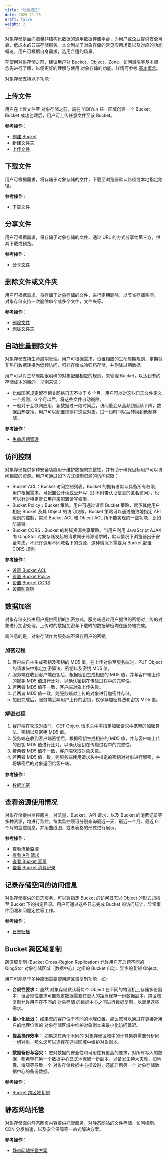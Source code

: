 ```yaml
---
title: "功能概览"
date: 2020-11-25
draft: false
weight: 2
---
```


对象存储是面向海量非结构化数据的通用数据存储平台，为用户或企业提供安全可靠、低成本的云端存储服务。本文列举了对象存储的常见应用场景以及对应的功能概览，用户可根据自身需求，选用合适的场景。

在使用对象存储之前，建议用户对 Bucket、Object、Zone、访问域名等基本概念先进行了解，以便更好的理解与使用 对象存储的功能。详情可参考 [基本概念](/storage/object-storage/intro/object-storage/#基本概念)。

对象存储支持以下功能：

## 上传文件
用户在上传文件至 对象存储之前，需在 YiQiYun 任一区域创建一个 Bucket。Bucket 成功创建后，用户可上传任意文件至该 Bucket。

**参考操作**：
  - [创建 Bucket](/storage/object-storage/manual/console/bucket_manage/basic_opt/#创建-bucket)
  - [新建文件夹](/storage/object-storage/manual/console/object_manage/basic_opt/#创建文件夹)
  - [上传文件](/storage/object-storage/manual/console/object_manage/basic_opt/#上传文件)

## 下载文件
用户可根据需求，将存储于对象存储的文件，下载至浏览器默认路径或本地指定路径。

**参考操作**：
  - [下载文件](/storage/object-storage/manual/console/object_manage/basic_opt/#下载文件)

## 分享文件
用户可根据需求，将存储于对象存储的文件，通过 URL 的方式分享给第三方，供其下载或预览。

**参考操作**：
  - [分享文件](/storage/object-storage/manual/console/object_manage/basic_opt/#获取文件-url-链接)

## 删除文件或文件夹
用户可根据需求，将存储于对象存储的文件，进行定期删除，以节省存储空间。 对象存储支持一次删除单个或多个文件，文件夹等。

**参考操作**：
  - [删除文件](/storage/object-storage/manual/console/object_manage/basic_opt/#删除文件)
  - [删除文件夹](/storage/object-storage/manual/console/object_manage/basic_opt/#删除文件夹)

## 自动批量删除文件
对象存储支持生命周期管理。用户可根据需求，设置相应的生命周期规则，定期将非热门数据转换为低频访问、归档存储或冷归档存储，并删除过期数据。

用户可以对生命周期很明确的对象配置相应的规则，来管理 Bucket，以达到节约存储成本的目的。举例来说：
  - 比如国家规定留存相关网络日志不少于 6 个月，用户可以对这些日志文件定义一个规则，6 个月以后，将这些文件自动删除。
  - 一般对于互联网应用，新数据过一段时间后，访问量会从高频到低频下降，数据由热变冷，用户可以配置规则将这些对象，过一段时间以后转换到低频存储。

**参考操作**：
  - [生命周期管理](/storage/object-storage/manual/console/bucket_manage/lifecycle/)

## 访问控制
对象存储提供多种安全功能用于维护数据的完整性，并有助于确保目标用户可以访问相应的资源。用户可通过如下方式控制资源的访问权限：
- Bucket ACL：Bucket 访问控制列表。Bucket 的拥有者默认具备所有权限，用户根据需求，可配置公开读或公开写（即不附带认证信息的匿名访问），也可以针对特定青云用户来配置读写权限。
- Bucket Policy：Bucket 策略。用户可通过设置 Bucket 策略，赋予其他用户相应 Bucket 及其 Object 的访问权限。Bucket 策略可以通过细致地指定 API 级别的控制，实现 Bucket ACL 和 Object ACL 所不能实现的一些功能，比如防盗链。
- Bucket CORS：Bucket 的跨域资源共享策略。当用户利用 JavaScript AJAX 向 QingStor 对象存储发起的请求属于跨源请求时，默认情况下浏览器出于安全考虑，不允许调用不同域名下的资源，这种情况下需要为 Bucket 配置 CORS 规则。

**参考操作**：
  - [设置 Bucket ACL](/storage/object-storage/manual/console/bucket_manage/access_control/#存储空间访问控制列表bucket-acl)
  - [设置 Bucket Policy](/storage/object-storage/manual/console/bucket_manage/access_control/#存储空间策略bucket-policy)
  - [设置 Bucket CORS](/storage/object-storage/manual/console/bucket_manage/access_control/#存储空间的跨域资源共享策略bucket-cors)
  - [设置防盗链](/storage/object-storage/beat-practices/policy/)

## 数据加密
对象存储支持由用户提供密钥的加密方式，服务端通过用户提供的密钥对上传的对象进行加密处理。上传时的数据加密与下载时的数据解密均在服务端完成。

需注意的是，对象存储作为服务端不保存用户的密钥。

### 加密过程

1. 客户端自主生成密钥及密钥的 MD5 值，在上传对象至服务端时，PUT Object 的请求头中指定加密算法、密钥以及密钥 MD5 值。
2. 服务端在收到客户端密钥后，根据密钥生成相应的 MD5 值，并与客户端上传的密钥 MD5 值进行比对，以确认密钥在传输过程中的完整性。
3. 若两者 MD5 值不一致，客户端对象上传失败。
4. 若两者 MD5 值一致，则服务端对上传的对象进行加密并存储。
5. 加密完成后，服务端丢弃用户上传的密钥，仅保存加密算法和密钥 MD5 值。

### 解密过程

1. 客户端在获取对象时，GET Object 请求头中需指定加密请求中携带的加密算法、密钥以及密钥 MD5 值。
2. 服务端在收到客户端密钥后，根据密钥生成相应的 MD5 值，并与客户端上传的密钥 MD5 值进行比对，以确认密钥在传输过程中的完整性。
3. 若两者 MD5 值不一致，客户端获取对象失败。
4. 若两者 MD5 值一致，则服务端使用请求头中指定的密钥对对象进行解密，并将解密后的对象返回给客户端。


**参考操作**：
  - [数据加密](/storage/object-storage/api/object/encryption/)

## 查看资源使用情况
对象存储提供监控服务。对流量，Bucket，API 请求，以及 Bucket 的消费记录等多种资源，均进行监控。每类监控项可分别查询最近一天、最近一个月、最近 6 个月的监控信息。并用曲线图，或者表格的形式进行展示。

**参考操作**：
  - [查看流量监控](/storage/object-storage/manual/console/bucket_manage/monitor/)
  - [查看 API 请求](/storage/object-storage/manual/console/bucket_manage/monitor/)
  - [查看 Bucket 容量](/storage/object-storage/manual/console/bucket_manage/monitor/)
  - [查看 Bucket 消费记录](/storage/object-storage/manual/console/bucket_manage/monitor/)

## 记录存储空间的访问信息
对象存储提供的日志服务，可以将指定 Bucket 的访问日志以 Object 的形式归档至 Bucket 下的指定目录。用户可通过这些日志完成 Bucket 的访问统计、异常事件回溯和问题定位等工作。

**参考操作**：
  - [日志归档](/storage/object-storage/manual/console/bucket_manage/logging/)

## Bucket 跨区域复制
跨区域复制 (Bucket Cross-Region Replication) 允许用户开启跨不同的 QingStor 对象存储区域（数据中心）之间的 Bucket 自动、异步的复制 Object。

用户可能基于多种原因需要使用跨区域复制功能，如:

- **合规性要求：**  虽然 对象存储默认将每个 Object 在不同的物理机上存储多份副本，但合规性要求可能规定数据需要在更大的距离保存一份数据副本。跨区域复制允许用户在不同的 对象存储 的数据中心之间进行数据复制，以满足这些需求。

- **最小化延迟：** 如果您的客户位于不同的地理位置，那么您可以通过在更接近用户的地理位置的 对象存储区域中维护对象副本来最小化访问延迟。

- **提高操作效率：** 如果您在两个不同的  对象存储区域中的计算集群需要分析同一组对象，那么您可以选择在这些区域中维护对象副本。

- **数据备份与容灾：** 您对数据的安全性和可用性有更高的要求，对所有写入的数据，都希望在另一个数据中心显式地保留一份副本，以备发生特大灾难，如地震、海啸等导致一个  对象存储数据中心损毁时，还能启用另一个  对象存储数据中心的备份数据。


**参考操作**：
  - [Bucket 跨区域复制](/storage/object-storage/manual/console/bucket_manage/replication/)

## 静态网站托管
对象存储面向静态网页内容提供托管服务，对静态网站的文件存储、访问控制、 CDN 分发加速，以及安全保障等一站式解决方案。

**参考操作**：
  - [静态网站托管方案](/storage/object-storage/beat-practices/web_hosting/)
